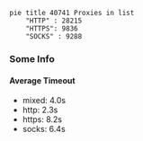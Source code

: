 
```mermaid
pie title 40741 Proxies in list
    "HTTP" : 28215
    "HTTPS": 9836
    "SOCKS" : 9288
```

### Some Info
#### Average Timeout

- mixed: 4.0s
- http: 2.3s
- https: 8.2s
- socks: 6.4s